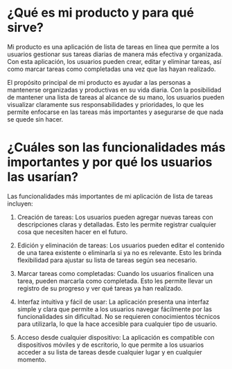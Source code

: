 # ¿Qué es mi producto y para qué sirve?

Mi producto es una aplicación de lista de tareas en línea que permite a los usuarios gestionar sus tareas diarias de manera más efectiva y organizada. Con esta aplicación, los usuarios pueden crear, editar y eliminar tareas, así como marcar tareas como completadas una vez que las hayan realizado.

El propósito principal de mi producto es ayudar a las personas a mantenerse organizadas y productivas en su vida diaria. Con la posibilidad de mantener una lista de tareas al alcance de su mano, los usuarios pueden visualizar claramente sus responsabilidades y prioridades, lo que les permite enfocarse en las tareas más importantes y asegurarse de que nada se quede sin hacer.

# ¿Cuáles son las funcionalidades más importantes y por qué los usuarios las usarían?

Las funcionalidades más importantes de mi aplicación de lista de tareas incluyen:

1. Creación de tareas: Los usuarios pueden agregar nuevas tareas con descripciones claras y detalladas. Esto les permite registrar cualquier cosa que necesiten hacer en el futuro.

2. Edición y eliminación de tareas: Los usuarios pueden editar el contenido de una tarea existente o eliminarla si ya no es relevante. Esto les brinda flexibilidad para ajustar su lista de tareas según sea necesario.

3. Marcar tareas como completadas: Cuando los usuarios finalicen una tarea, pueden marcarla como completada. Esto les permite llevar un registro de su progreso y ver qué tareas ya han realizado.

4. Interfaz intuitiva y fácil de usar: La aplicación presenta una interfaz simple y clara que permite a los usuarios navegar fácilmente por las funcionalidades sin dificultad. No se requieren conocimientos técnicos para utilizarla, lo que la hace accesible para cualquier tipo de usuario.

5. Acceso desde cualquier dispositivo: La aplicación es compatible con dispositivos móviles y de escritorio, lo que permite a los usuarios acceder a su lista de tareas desde cualquier lugar y en cualquier momento.

